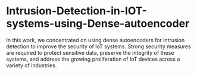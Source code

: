 # Intrusion-Detection-in-IOT-systems-using-Dense-autoencoder
In this work, we concentrated on using dense autoencoders for intrusion detection to improve the security of IoT systems. Strong security measures are required to protect sensitive data, preserve the integrity of these systems, and address the growing proliferation of IoT devices across a variety of industries. 
